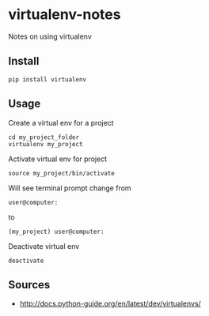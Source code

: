 # virtualenv-notes
Notes on using virtualenv

## Install
```
pip install virtualenv
```

## Usage
Create a virtual env for a project
```
cd my_project_folder
virtualenv my_project
```
Activate virtual env for project
```
source my_project/bin/activate
```
Will see terminal prompt change from
```
user@computer:
```
to
```
(my_project) user@computer:
```
Deactivate virtual env
```
deactivate
```

## Sources
- http://docs.python-guide.org/en/latest/dev/virtualenvs/
